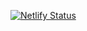 [![Netlify Status](https://api.netlify.com/api/v1/badges/3459450c-46d4-4030-8e8e-a4398cb25966/deploy-status)](https://app.netlify.com/sites/selloween/deploys)
